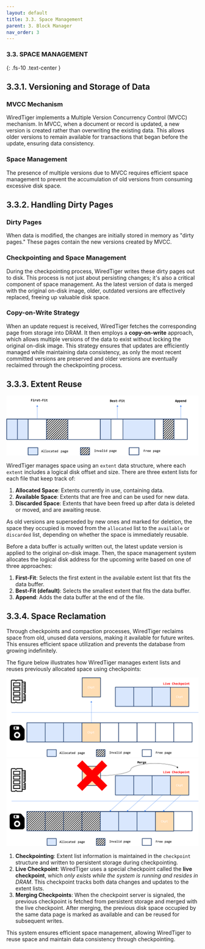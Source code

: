 ```yaml
---
layout: default
title: 3.3. Space Management
parent: 3. Block Manager
nav_order: 3
---
```

### 3.3. SPACE MANAGEMENT
{: .fs-10 .text-center }

## 3.3.1. Versioning and Storage of Data
### MVCC Mechanism
WiredTiger implements a Multiple Version Concurrency Control (MVCC) mechanism. In MVCC, when a document or record is updated, a new version is created rather than overwriting the existing data. This allows older versions to remain available for transactions that began before the update, ensuring data consistency.


### Space Management
The presence of multiple versions due to MVCC requires efficient space management to prevent the accumulation of old versions from consuming excessive disk space.

## 3.3.2. Handling Dirty Pages
### Dirty Pages
When data is modified, the changes are initially stored in memory as "dirty pages." These pages contain the new versions created by MVCC.

### Checkpointing and Space Management
During the checkpointing process, WiredTiger writes these dirty pages out to disk. This process is not just about persisting changes; it's also a critical component of space management. As the latest version of data is merged with the original on-disk image, older, outdated versions are effectively replaced, freeing up valuable disk space.

### Copy-on-Write Strategy
When an update request is received, WiredTiger fetches the corresponding page from storage into DRAM. It then employs a **copy-on-write** approach, which allows multiple versions of the data to exist without locking the original on-disk image. This strategy ensures that updates are efficiently managed while maintaining data consistency, as only the most recent committed versions are preserved and older versions are eventually reclaimed through the checkpointing process.


## 3.3.3. Extent Reuse
<div style="text-align: center;">
  <img src="/assets/images/page-allocation.png" alt="page-allocation"/>
</div>

WiredTiger manages space using an `extent` data structure, where each `extent` includes a logical disk offset and size. There are three extent lists for each file that keep track of:

1. **Allocated Space**: Extents currently in use, containing data.
2. **Available Space**: Extents that are free and can be used for new data.
3. **Discarded Space**: Extents that have been freed up after data is deleted or moved, and are awaiting reuse.

As old versions are superseded by new ones and marked for deletion, the space they occupied is moved from the `allocated` list to the `available` or `discarded` list, depending on whether the space is immediately reusable.

Before a data buffer is actually written out, the latest update version is applied to the original on-disk image. Then, the space management system allocates the logical disk address for the upcoming write based on one of three approaches:

1. **First-Fit**: Selects the first extent in the available extent list that fits the data buffer.
2. **Best-Fit (default)**: Selects the smallest extent that fits the data buffer.
3. **Append**: Adds the data buffer at the end of the file.


## 3.3.4. Space Reclamation
Through checkpoints and compaction processes, WiredTiger reclaims space from old, unused data versions, making it available for future writes. This ensures efficient space utilization and prevents the database from growing indefinitely.

The figure below illustrates how WiredTiger manages extent lists and reuses previously allocated space using checkpoints:
<div style="text-align: center;">
  <img src="/assets/images/live-checkpoint-1.png" alt="live-checkpoint-1"/>
</div>

<div style="text-align: center;">
  <img src="/assets/images/live-checkpoint-2.png" alt="live-checkpoint-2"/>
</div>


1. **Checkpointing**: Extent list information is maintained in the `checkpoint` structure and written to persistent storage during checkpointing.
2. **Live Checkpoint**: WiredTiger uses a special checkpoint called the **live checkpoint**, which _only exists while the system is running and resides in DRAM_. This checkpoint tracks both data changes and updates to the extent lists.
3. **Merging Checkpoints**: When the checkpoint server is signaled, the previous checkpoint is fetched from persistent storage and merged with the live checkpoint. After merging, the previous disk space occupied by the same data page is marked as available and can be reused for subsequent writes.

This system ensures efficient space management, allowing WiredTiger to reuse space and maintain data consistency through checkpointing.

